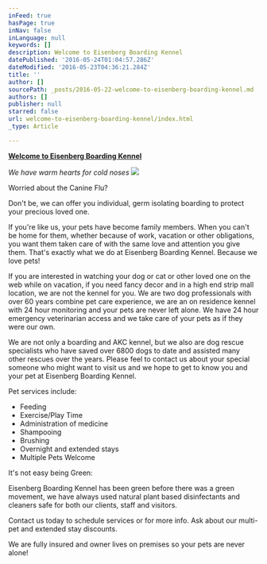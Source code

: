 ```yaml
---
inFeed: true
hasPage: true
inNav: false
inLanguage: null
keywords: []
description: Welcome to Eisenberg Boarding Kennel
datePublished: '2016-05-24T01:04:57.286Z'
dateModified: '2016-05-23T04:36:21.284Z'
title: ''
author: []
sourcePath: _posts/2016-05-22-welcome-to-eisenberg-boarding-kennel.md
authors: []
publisher: null
starred: false
url: welcome-to-eisenberg-boarding-kennel/index.html
_type: Article

---
```

[**Welcome to Eisenberg Boarding Kennel**][0]

_We have warm hearts for cold noses_
![](https://the-grid-user-content.s3-us-west-2.amazonaws.com/318846b1-4fa7-48f2-9781-3ff80511e208.jpg)

Worried about the Canine Flu?

Don't be, we can offer you individual, germ isolating boarding to protect your precious loved one.

If you're like us, your pets have become family members. When you can't be home for them, whether because of work, vacation or other obligations, you want them taken care of with the same love and attention you give them. That's exactly what we do at Eisenberg Boarding Kennel. Because we love pets!

If you are interested in watching your dog or cat or other loved one on the web while on vacation, if you need fancy decor and in a high end strip mall location, we are not the kennel for you. We are two dog professionals with over 60 years combine pet care experience, we are an on residence kennel with 24 hour monitoring and your pets are never left alone. We have 24 hour emergency veterinarian access and we take care of your pets as if they were our own. 

We are not only a boarding and AKC kennel, but we also are dog rescue specialists who have saved over 6800 dogs to date and assisted many other rescues over the years. Please feel to contact us about your special someone who might want to visit us and we hope to get to know you and your pet at Eisenberg Boarding Kennel.

Pet services include:

* Feeding
* Exercise/Play Time
* Administration of medicine
* Shampooing
* Brushing
* Overnight and extended stays
* Multiple Pets Welcome

It's not easy being Green:

Eisenberg Boarding Kennel has been green before there was a green movement, we have always used natural plant based disinfectants and cleaners safe for both our clients, staff and visitors.

Contact us today to schedule services or for more info. Ask about our multi-pet and extended stay discounts.

We are fully insured and owner lives on premises so your pets are never alone!

[0]: null